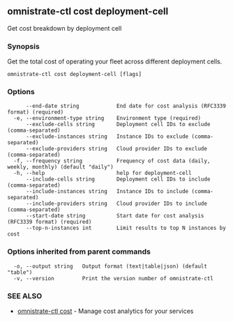 ## omnistrate-ctl cost deployment-cell

Get cost breakdown by deployment cell

### Synopsis

Get the total cost of operating your fleet across different deployment cells.

```
omnistrate-ctl cost deployment-cell [flags]
```

### Options

```
      --end-date string            End date for cost analysis (RFC3339 format) (required)
  -e, --environment-type string    Environment type (required)
      --exclude-cells string       Deployment cell IDs to exclude (comma-separated)
      --exclude-instances string   Instance IDs to exclude (comma-separated)
      --exclude-providers string   Cloud provider IDs to exclude (comma-separated)
  -f, --frequency string           Frequency of cost data (daily, weekly, monthly) (default "daily")
  -h, --help                       help for deployment-cell
      --include-cells string       Deployment cell IDs to include (comma-separated)
      --include-instances string   Instance IDs to include (comma-separated)
      --include-providers string   Cloud provider IDs to include (comma-separated)
      --start-date string          Start date for cost analysis (RFC3339 format) (required)
      --top-n-instances int        Limit results to top N instances by cost
```

### Options inherited from parent commands

```
  -o, --output string   Output format (text|table|json) (default "table")
  -v, --version         Print the version number of omnistrate-ctl
```

### SEE ALSO

- [omnistrate-ctl cost](omnistrate-ctl_cost.md) - Manage cost analytics for your services
